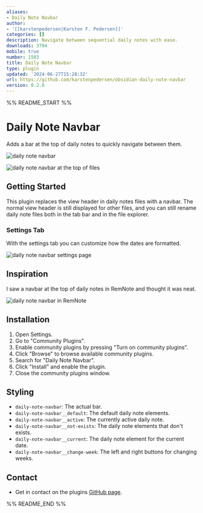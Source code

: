 ```yaml
---
aliases:
- Daily Note Navbar
author:
- '[[karstenpedersen|Karsten F. Pedersen]]'
categories: []
description: Navigate between sequential daily notes with ease.
downloads: 3794
mobile: true
number: 1503
title: Daily Note Navbar
type: plugin
updated: '2024-06-27T15:28:32'
url: https://github.com/karstenpedersen/obsidian-daily-note-navbar
version: 0.2.0
---
```


%% README_START %%

# Daily Note Navbar 

Adds a bar at the top of daily notes to quickly navigate between them.

![daily note navbar](https://github.com/karstenpedersen/obsidian-daily-note-bar/assets/53978294/d231e557-b66b-4d33-8ee4-9560820fa591)

![daily note navbar at the top of files](https://github.com/karstenpedersen/obsidian-daily-note-navbar/assets/53978294/02bd95bf-d275-4ba4-b861-0406046bbc1b)

## Getting Started

This plugin replaces the view header in daily notes files with a navbar. The normal view header is still displayed for other files, and you can still rename daily note files both in the tab bar and in the file explorer.

### Settings Tab

With the settings tab you can customize how the dates are formatted.

![daily note navbar settings page](https://github.com/karstenpedersen/obsidian-daily-note-bar/assets/53978294/6de31c12-6dfd-4785-a90b-7af3859abd40)

## Inspiration

I saw a navbar at the top of daily notes in RemNote and thought it was neat.

![daily note navbar in RemNote](https://github.com/karstenpedersen/obsidian-daily-note-navbar/assets/53978294/025f8cb8-9b5c-4114-a1c3-8b95486f1841)

## Installation

1.  Open Settings.
2.  Go to "Community Plugins".
3.  Enable community plugins by pressing "Turn on community plugins".
4.  Click "Browse" to browse available community plugins.
5.  Search for "Daily Note Navbar".
6.  Click "Install" and enable the plugin.
7.  Close the community plugins window.

## Styling

- `daily-note-navbar`: The actual bar.
- `daily-note-navbar__default`: The default daily note elements.
- `daily-note-navbar__active`: The currently active daily note.
- `daily-note-navbar__not-exists`: The daily note elements that don't exists.
- `daily-note-navbar__current`: The daily note element for the current date.
- `daily-note-navbar__change-week`: The left and right buttons for changing weeks.

## Contact

-   Get in contact on the plugins [GitHub page](https://github.com/karstenpedersen/obsidian-daily-note-bar).


%% README_END %%